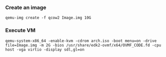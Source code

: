 ### Create an image
```
qemu-img create -f qcow2 Image.img 10G
```

### Execute VM
```
qemu-system-x86_64 -enable-kvm -cdrom arch.iso -boot menu=on -drive file=Image.img -m 2G -bios /usr/share/edk2-ovmf/x64/OVMF_CODE.fd -cpu host -vga virtio -display sdl,gl=on
```
